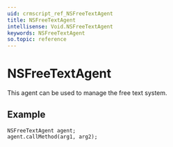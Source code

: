 ```yaml
---
uid: crmscript_ref_NSFreeTextAgent
title: NSFreeTextAgent
intellisense: Void.NSFreeTextAgent
keywords: NSFreeTextAgent
so.topic: reference
---
```


# NSFreeTextAgent

This agent can be used to manage the free text system.

## Example

```crmscript
NSFreeTextAgent agent;
agent.callMethod(arg1, arg2);
```
